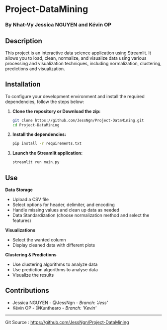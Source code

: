 # Project-DataMining

### By Nhat-Vy Jessica NGUYEN and Kévin OP


## Description

This project is an interactive data science application using Streamlit. It allows you to load, clean, normalize, and visualize data using various processing and visualization techniques, including normalization, clustering, predictions and visualization.

## Installation

To configure your development environment and install the required dependencies, follow the steps below:

1. **Clone the repository or Download the zip:**

    ```bash
    git clone https://github.com/JessNgn/Project-DataMining.git
    cd Project-DataMining
    ```

2. **Install the dependencies:**

    ```bash
    pip install -r requirements.txt
    ```

3. **Launch the Streamlit application:**

    ```bash
    streamlit run main.py
    ```

## Use

**Data Storage**
- Upload a CSV file
- Select options for header, delimiter, and encoding
- Handle missing values ​​and clean up data as needed
- Data Standardization (choose normalization method and select the features)

**Visualizations**
- Select the wanted column
- Display cleaned data with different plots

**Clustering & Predictions**
- Use clustering algorithms to analyze data
- Use prediction algorithms to analyse data
- Visualize the results


## Contributions

- Jessica NGUYEN - @JessNgn - *Branch: 'Jess'*
- Kévin OP - @Kunthearo - *Branch: 'Kevin'*

-----------------

Git Source : 
https://github.com/JessNgn/Project-DataMining